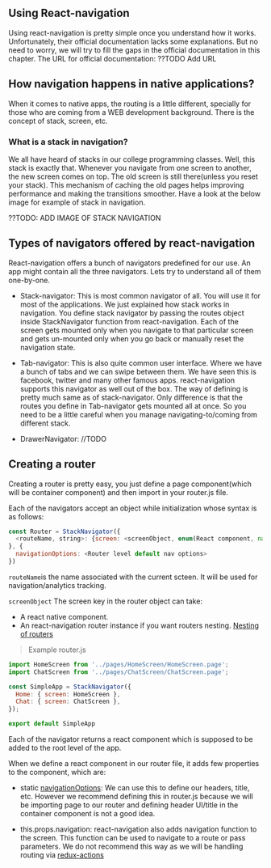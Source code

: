 ## Using React-navigation
Using react-navigation is pretty simple once you understand how it works. Unfortunately, their official documentation lacks some explanations. But no need to worry, we will try to fill the gaps in the official documentation in this chapter.
The URL for official documentation: ??TODO Add URL

## How navigation happens in native applications?
When it comes to native apps, the routing is a little different, specially for those who are coming from a WEB development background. There is the concept of stack, screen, etc.

### What is a stack in navigation?
We all have heard of stacks in our college programming classes. Well, this stack is exactly that. Whenever you navigate from one screen to another, the new screen comes on top. The old screen is still there(unless you reset your stack). This mechanism of caching the old pages helps improving performance and making the transitions smoother. Have a look at the below image for example of stack in navigation.

??TODO: ADD IMAGE OF STACK NAVIGATION

## Types of navigators offered by react-navigation
React-navigation offers a bunch of navigators predefined for our use. An app might contain all the three navigators. Lets try to understand all of them one-by-one.

- Stack-navigator: This is most common navigator of all. You will use it for most of the applications. We just explained how stack works in navigation. You define stack navigator by passing the routes object inside StackNavigator function from react-navigation. Each of the screen gets mounted only when you navigate to that particular screen and gets un-mounted only when you go back or manually reset the navigation state.

- Tab-navigator: This is also quite common user interface. Where we have a bunch of tabs and we can swipe between them. We have seen this is facebook, twitter and many other famous apps. react-navigation supports this navigator as well out of the box. The way of defining is pretty much same as of stack-navigator. Only difference is that the routes you define in Tab-navigator gets mounted all at once. So you need to be a little careful when you manage navigating-to/coming from different stack.

- DrawerNavigator: //TODO

## Creating a router

Creating a router is pretty easy, you just define a page component(which will be container component) and then import in your router.js file.

Each of the navigators accept an object while initialization whose syntax is as follows:

```js
const Router = StackNavigator({
  <routeName, string>: {screen: <screenObject, enum(React component, navigator instance)>, navigationOptions: <Screen level nav options>}
}, {
  navigationOptions: <Router level default nav options>
})
```

`routeName`is the name associated with the current scteen. It will be used for navigation/analytics tracking.

`screenObject` The screen key in the router object can take:
- A react native component.
- An react-navigation router instance if you want routers nesting. [Nesting of routers](https://reactnavigation.org/docs/intro/nesting)

> Example router.js

```js
import HomeScreen from '../pages/HomeScreen/HomeScreen.page';
import ChatScreen from '../pages/ChatScreen/ChatScreen.page';

const SimpleApp = StackNavigator({
  Home: { screen: HomeScreen },
  Chat: { screen: ChatScreen },
});

export default SimpleApp
```

Each of the navigator returns a react component which is supposed to be added to the root level of the app.

When we define a react component in our router file, it adds few properties to the component, which are:

- static [navigationOptions](https://reactnavigation.org/docs/navigators/navigation-options#Stack-Navigation-Options): We can use this to define our headers, title, etc. However we recommend defining this in router.js because we will be importing page to our router and defining header UI/title in the container component is not a good idea.

- this.props.navigation: react-navigation also adds navigation function to the screen. This function can be used to navigate to a route or pass parameters. We do not recommend this way as we will be handling routing via [redux-actions](https://reactnavigation.org/docs/guides/redux)
